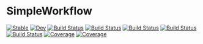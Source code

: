 # SimpleWorkflow

[![Stable](https://img.shields.io/badge/docs-stable-blue.svg)](https://MineralsCloud.github.io/SimpleWorkflow.jl/stable)
[![Dev](https://img.shields.io/badge/docs-dev-blue.svg)](https://MineralsCloud.github.io/SimpleWorkflow.jl/dev)
[![Build Status](https://github.com/MineralsCloud/SimpleWorkflow.jl/workflows/CI/badge.svg)](https://github.com/MineralsCloud/SimpleWorkflow.jl/actions)
[![Build Status](https://travis-ci.com/MineralsCloud/SimpleWorkflow.jl.svg?branch=master)](https://travis-ci.com/MineralsCloud/SimpleWorkflow.jl)
[![Build Status](https://ci.appveyor.com/api/projects/status/github/MineralsCloud/SimpleWorkflow.jl?svg=true)](https://ci.appveyor.com/project/singularitti/SimpleWorkflow-jl)
[![Build Status](https://cloud.drone.io/api/badges/MineralsCloud/SimpleWorkflow.jl/status.svg)](https://cloud.drone.io/MineralsCloud/SimpleWorkflow.jl)
[![Build Status](https://api.cirrus-ci.com/github/MineralsCloud/SimpleWorkflow.jl.svg)](https://cirrus-ci.com/github/MineralsCloud/SimpleWorkflow.jl)
[![Coverage](https://codecov.io/gh/MineralsCloud/SimpleWorkflow.jl/branch/master/graph/badge.svg)](https://codecov.io/gh/MineralsCloud/SimpleWorkflow.jl)
[![Coverage](https://coveralls.io/repos/github/MineralsCloud/SimpleWorkflow.jl/badge.svg?branch=master)](https://coveralls.io/github/MineralsCloud/SimpleWorkflow.jl?branch=master)
